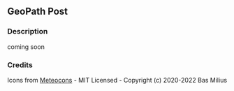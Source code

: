 ## GeoPath Post


### Description

coming soon


### Credits

Icons from [Meteocons](https://github.com/basmilius/weather-icons) - MIT Licensed - Copyright (c) 2020-2022 Bas Milius
